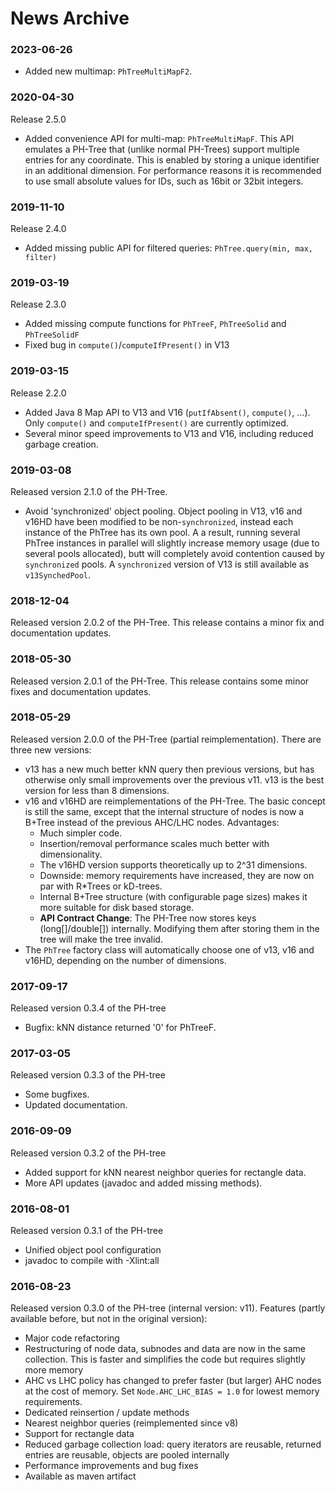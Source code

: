 # News Archive

### 2023-06-26
- Added new multimap: `PhTreeMultiMapF2`.

### 2020-04-30
Release 2.5.0
- Added convenience API for multi-map: `PhTreeMultiMapF`. This API emulates a PH-Tree that (unlike normal PH-Trees)
  support multiple entries for any coordinate. This is enabled by storing a unique identifier
  in an additional dimension.
  For performance reasons it is recommended to use small absolute values for IDs, such as 16bit or 32bit integers.

### 2019-11-10
Release 2.4.0
- Added missing public API for filtered queries: `PhTree.query(min, max, filter)`

### 2019-03-19
Release 2.3.0
- Added missing compute functions for `PhTreeF`, `PhTreeSolid` and `PhTreeSolidF`
- Fixed bug in `compute()`/`computeIfPresent()` in V13

### 2019-03-15
Release 2.2.0
- Added Java 8 Map API to V13 and V16 (`putIfAbsent()`, `compute()`, ...). Only `compute()` and `computeIfPresent()` are currently optimized.
- Several minor speed improvements to V13 and V16, including reduced garbage creation.

### 2019-03-08
Released version 2.1.0 of the PH-Tree. 
- Avoid 'synchronized' object pooling. Object pooling in V13, v16 and v16HD have been modified to be non-`synchronized`, instead each instance of the PhTree has its own pool. A a result, running several PhTree instances in parallel will slightly increase memory usage (due to several pools allocated), butt will completely avoid contention caused by `synchronized` pools. A `synchronized` version of V13 is still available as `v13SynchedPool`.

### 2018-12-04
Released version 2.0.2 of the PH-Tree. This release contains a minor fix and documentation updates.

### 2018-05-30
Released version 2.0.1 of the PH-Tree. This release contains some minor fixes and documentation updates.

### 2018-05-29
Released version 2.0.0 of the PH-Tree (partial reimplementation). There are three new versions:

- v13 has a new much better kNN query then previous versions, but has otherwise only small improvements over 
  the previous v11. v13 is the best version for less than 8 dimensions.
- v16 and v16HD are reimplementations of the PH-Tree. The basic concept is still the same, except that the internal
  structure of nodes is now a B+Tree instead of the previous AHC/LHC nodes. Advantages:
  * Much simpler code.
  * Insertion/removal performance scales much better with dimensionality.
  * The v16HD version supports theoretically up to 2^31 dimensions.
  * Downside: memory requirements have increased, they are now on par with R*Trees or kD-trees.
  * Internal B+Tree structure (with configurable page sizes) makes it more suitable for disk based storage.
  * **API Contract Change**: The PH-Tree now stores keys (long[]/double[]) internally. Modifying them
  after storing them in the tree will make the tree invalid.
- The `PhTree` factory class will automatically choose one of v13, v16 and v16HD, depending on the number of dimensions. 


### 2017-09-17
Released version 0.3.4 of the PH-tree

- Bugfix: kNN distance returned '0' for PhTreeF.

### 2017-03-05
Released version 0.3.3 of the PH-tree

- Some bugfixes.
- Updated documentation.

### 2016-09-09
Released version 0.3.2 of the PH-tree

- Added support for kNN nearest neighbor queries for rectangle data.
- More API updates (javadoc and added missing methods).


### 2016-08-01
Released version 0.3.1 of the PH-tree

- Unified object pool configuration
- javadoc to compile with -Xlint:all

### 2016-08-23
Released version 0.3.0 of the PH-tree (internal version: v11). Features (partly available before, but not in the original version):

- Major code refactoring
- Restructuring of node data, subnodes and data are now in the same collection. This is faster and simplifies the code but requires slightly more memory
- AHC vs LHC policy has changed to prefer faster (but larger) AHC nodes at the cost of memory. Set  `Node.AHC_LHC_BIAS = 1.0` for lowest memory requirements.
- Dedicated reinsertion / update methods
- Nearest neighbor queries (reimplemented since v8)
- Support for rectangle data
- Reduced garbage collection load: query iterators are reusable, returned entries are reusable, objects are pooled internally
- Performance improvements and bug fixes
- Available as maven artifact  
